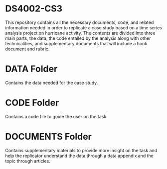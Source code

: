 # DS4002-CS3
This repository contains all the necessary documents, code, and related information needed in order to replicate a case study based on a time series analysis project on hurricane activity. The contents are divided into three main parts, the data, the code entailed by the analysis along with other technicalities, and supplementary documents that will include a hook document and rubric.
# DATA Folder
Contains the data needed for the case study.
# CODE Folder
Contains a code file to guide the user on the task.
# DOCUMENTS Folder
Contains supplementary materials to provide more insight on the task and help the replicator understand the data through a data appendix and the topic through articles.
